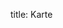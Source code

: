 title: Karte

<div id="bigmapbox"></div>
  <script src="https://api.mapbox.com/mapbox-gl-js/v2.6.1/mapbox-gl.js"></script>
  <script>
    mapboxgl.accessToken = 'pk.eyJ1IjoiYWRzaGlqZiIsImEiOiJja3hwZDFjemcwOG1hMnBvMjU1aTNxYTl4In0.tyGKi8O7nFYnAYUz1Dyhsw';
    const loc = new mapboxgl.LngLat(-24.50, 14.90);
    const map = new mapboxgl.Map({
    container: 'bigmapbox', // container ID
    style: 'mapbox://styles/mapbox/satellite-streets-v11', // style URL
    center: loc,
    zoom: 4 // starting zoom
    });
    new mapboxgl.Marker({
      color: "#881798"
    }).setLngLat(loc).addTo(map);
    map.on('load', () => {
      map.addSource('route1', {
        type: 'geojson',
        data: 'https://adshijf.github.io/2021-2022/static/gps/2021_West_Africa.geojson'
      });
      map.addSource('route2', {
        type: 'geojson',
        data: 'https://adshijf.github.io/2021-2022/static/gps/2022_Cape_Vert.geojson'
      });
      map.addSource('flight1', {
        type: 'geojson',
        data: 'https://adshijf.github.io/2021-2022/static/gps/2022-02-28_Air_Senegal_HC207.geojson'
      });

      map.addLayer({
        'id': 'route2',
        'type': 'line',
        'source': 'route2',
        'layout': {
          'line-join': 'round',
          'line-cap': 'round'
        },
        'paint': {
          'line-color': '#881798',
          'line-width': 6,
          'line-opacity': 0.5
        }
      });

      map.addLayer({
        'id': 'route1',
        'type': 'line',
        'source': 'route1',
        'layout': {
          'line-join': 'round',
          'line-cap': 'round'
        },
        'paint': {
          'line-color': '#881798',
          'line-width': 6,
          'line-opacity': 0.5
        }
      });

      map.addLayer({
        'id': 'flight1',
        'type': 'line',
        'source': 'flight1',
        'layout': {
          'line-join': 'round',
          'line-cap': 'round'
        },
        'paint': {
          'line-color': '#0037DA',
          'line-width': 6,
          'line-opacity': 0.5
        }
      });
    });
  </script>
